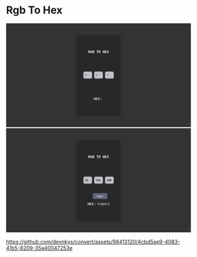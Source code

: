 # Rgb To Hex

![CHEESE!](img/img1.jpeg)
![CHEESE!](img/img2.jpeg)

https://github.com/devnkys/convert/assets/98413120/4cbd5ae9-4083-41b5-8209-35a40047253e

